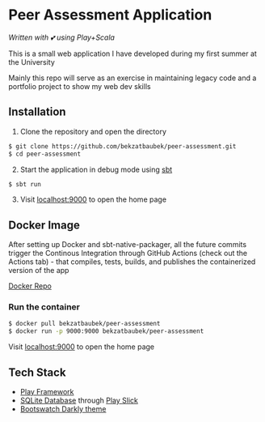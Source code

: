 # Peer Assessment Application

*Written with 💕 using Play+Scala*

This is a small web application I have developed during my first summer at the University

Mainly this repo will serve as an exercise in maintaining legacy code and a portfolio project to show my web dev skills

## Installation
1. Clone the repository and open the directory
```sh
$ git clone https://github.com/bekzatbaubek/peer-assessment.git
$ cd peer-assessment
```
2. Start the application in debug mode using [sbt](https://www.scala-sbt.org/)
```sh
$ sbt run
```
3. Visit [localhost:9000](http://localhost:9000) to open the home page

## Docker Image
After setting up Docker and sbt-native-packager, all the future commits trigger the Continous Integration through GitHub Actions (check out the Actions tab) - that compiles, tests, builds, and publishes the containerized version of the app

[Docker Repo](https://hub.docker.com/r/bekzatbaubek/peer-assessment)

### Run the container
```sh
$ docker pull bekzatbaubek/peer-assessment
$ docker run -p 9000:9000 bekzatbaubek/peer-assessment
```
Visit [localhost:9000](http://localhost:9000) to open the home page

## Tech Stack
* [Play Framework](https://www.playframework.com/)
* [SQLite Database](https://www.sqlite.org/index.html) through [Play Slick](https://www.playframework.com/documentation/2.8.x/PlaySlick)
* [Bootswatch Darkly theme](https://bootswatch.com/darkly/)
